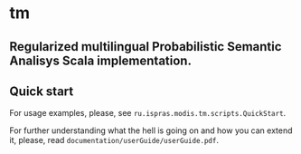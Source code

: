 tm
==

Regularized multilingual Probabilistic Semantic Analisys Scala implementation. 
--

## Quick start

For usage examples, please, see `ru.ispras.modis.tm.scripts.QuickStart`. 

For further understanding what the hell is going on and how you can extend it, please, read `documentation/userGuide/userGuide.pdf`.





